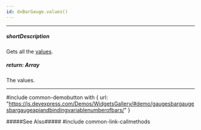 ```yaml
---
id: dxBarGauge.values()
---
```

---
##### shortDescription
Gets all the [values](/api-reference/20%20Data%20Visualization%20Widgets/dxBarGauge/1%20Configuration/values.md '/Documentation/ApiReference/Data_Visualization_Widgets/dxBarGauge/Configuration/#values').

##### return: Array<Number>
The values.

---
#include common-demobutton with {
    url: "https://js.devexpress.com/Demos/WidgetsGallery/#demo/gaugesbargaugesbargaugeapiandbindingvariablenumberofbars/"
}

#####See Also#####
#include common-link-callmethods